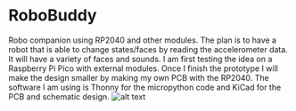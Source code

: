 # RoboBuddy
Robo companion using RP2040 and other modules.
The plan is to have a robot that is able to change states/faces by reading the accelerometer data. It will have a variety of faces and sounds.
I am first testing the idea on a Raspberry Pi Pico with external modules. Once I finish the prototype I will make the design smaller by making my own PCB with the RP2040.
The software I am using is Thonny for the micropython code and KiCad for the PCB and schematic design.
![alt text]([https://github.com/BensBeens/RoboBuddy/blob/main/Schematic%20v.1.pdf](https://github.com/BensBeens/RoboBuddy/blob/main/Schematic%20v.1.png))

